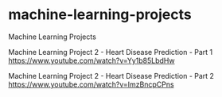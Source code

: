 # machine-learning-projects
Machine Learning Projects




Machine Learning Project 2 - Heart Disease Prediction - Part 1
<br>https://www.youtube.com/watch?v=Yy1b85LbdHw

Machine Learning Project 2 - Heart Disease Prediction - Part 2
<br>https://www.youtube.com/watch?v=ImzBncpCPns


